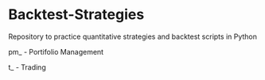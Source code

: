 # Backtest-Strategies
Repository to practice quantitative strategies and backtest scripts in Python

pm_ - Portifolio Management 

t_ - Trading

